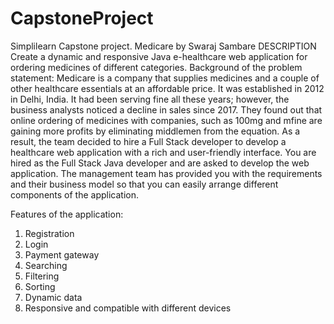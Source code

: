 # CapstoneProject
Simplilearn Capstone project.
Medicare by Swaraj Sambare
DESCRIPTION
Create a dynamic and responsive Java e-healthcare web application for ordering medicines of different categories.
Background of the problem statement:
Medicare is a company that supplies medicines and a couple of other healthcare essentials at an affordable price. It was established in 2012 in Delhi, India. It had been serving fine all these years; however, the business analysts noticed a decline in sales since 2017. They found out that online ordering of medicines with companies, such as 100mg and mfine are gaining more profits by eliminating middlemen from the equation. As a result, the team decided to hire a Full Stack developer to develop a healthcare web application with a rich and user-friendly interface.
You are hired as the Full Stack Java developer and are asked to develop the web application. The management team has provided you with the requirements and their business model so that you can easily arrange different components of the application.

Features of the application:
1.	Registration
2.	Login
3.	Payment gateway
4.	Searching
5.	Filtering
6.	Sorting
7.	Dynamic data
8.	Responsive and compatible with different devices


